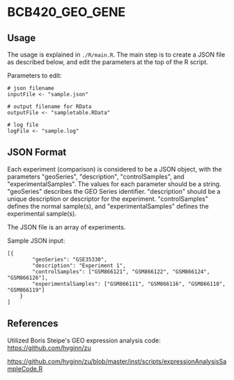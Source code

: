 # BCB420_GEO_GENE

## Usage
The usage is explained in `./R/main.R`. The main step is to create a JSON file as described below, and edit the parameters at the top of the R script.

Parameters to edit:
```
# json filename
inputFile <- "sample.json"

# output filename for RData
outputFile <- "sampletable.RData"

# log file
logFile <- "sample.log"
```

## JSON Format

Each experiment (comparison) is considered to be a JSON object, with the parameters "geoSeries", "description", "controlSamples", and "experimentalSamples". The values for each parameter should be a string. "geoSeries" describes the GEO Series identifier. "description" should be a unique description or descriptor for the experiment. "controlSamples" defines the normal sample(s), and "experimentalSamples" defines the experimental sample(s).

The JSON file is an array of experiments.

Sample JSON input:
```
[{
		"geoSeries": "GSE35330",
		"description": "Experiment 1",
		"controlSamples": ["GSM866121", "GSM866122", "GSM866124", "GSM866126"],
		"experimentalSamples": ["GSM866111", "GSM866116", "GSM866118", "GSM866119"]
	}
]
```

## References

Utilized Boris Steipe's GEO expression analysis code:
https://github.com/hyginn/zu

https://github.com/hyginn/zu/blob/master/inst/scripts/expressionAnalysisSampleCode.R
